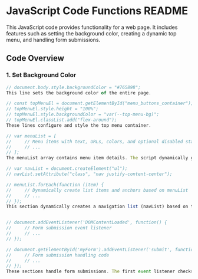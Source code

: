 # JavaScript Code Functions README

This JavaScript code provides functionality for a web page. It includes features such as setting the background color, creating a dynamic top menu, and handling form submissions.

## Code Overview

### 1. Set Background Color

```javascript
// document.body.style.backgroundColor = "#765898";
This line sets the background color of the entire page.

// const topMenuEl = document.getElementById("menu_buttons_container");
// topMenuEl.style.height = "100%";
// topMenuEl.style.backgroundColor = "var(--top-menu-bg)";
// topMenuEl.classList.add("flex-around");
These lines configure and style the top menu container.

// var menuList = [
//     // Menu items with text, URLs, colors, and optional disabled state
//     // ...
// ];
The menuList array contains menu item details. The script dynamically generates a top menu with links based on this array.

// var navList = document.createElement("ul");
// navList.setAttribute("class", "nav justify-content-center");

// menuList.forEach(function (item) {
//     // Dynamically create list items and anchors based on menuList
//     // ...
// });
This section dynamically creates a navigation list (navList) based on the menuList array.


// document.addEventListener('DOMContentLoaded', function() {
//     // Form submission event listener
//     // ...
// });

// document.getElementById('myForm').addEventListener('submit', function(event) {
//     // Form submission handling code
//     // ...
// });
These sections handle form submissions. The first event listener checks for form submission on page load, while the second one listens for form submissions in general.

